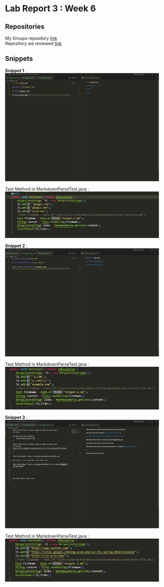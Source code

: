 # Lab Report 3 : Week 6

## Repositories

My Groups repository [link](https://github.com/astoriama/markdown-parser)  
Repository we reviewed [link](https://github.com/ima-quack/markdown-parser)  

## Snippets

**Snippet 1** : 
![image](https://github.com/mstubbs1/cse15l-lab-reports/blob/main/snippet1.jpg?raw=true)

Test Method in MarkdownParseTest.java :   
![image](https://github.com/mstubbs1/cse15l-lab-reports/blob/main/testsnip1.jpg?raw=true)

**Snippet 2** : 
![image](https://github.com/mstubbs1/cse15l-lab-reports/blob/main/snippet2.jpg?raw=true)

Test Method in MarkdownParseTest.java :   
![image](https://github.com/mstubbs1/cse15l-lab-reports/blob/main/testsnip2.jpg?raw=true)

**Snippet 3** : 
![image](https://github.com/mstubbs1/cse15l-lab-reports/blob/main/snippet3.jpg?raw=true)

Test Method in MarkdownParseTest.java :  
![image](https://github.com/mstubbs1/cse15l-lab-reports/blob/main/testsnip3.jpg?raw=true)



